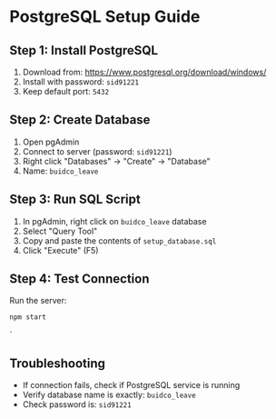 # PostgreSQL Setup Guide

## Step 1: Install PostgreSQL

1. Download from: https://www.postgresql.org/download/windows/
2. Install with password: `sid91221`
3. Keep default port: `5432`

## Step 2: Create Database

1. Open pgAdmin
2. Connect to server (password: `sid91221`)
3. Right click "Databases" → "Create" → "Database"
4. Name: `buidco_leave`

## Step 3: Run SQL Script

1. In pgAdmin, right click on `buidco_leave` database
2. Select "Query Tool"
3. Copy and paste the contents of `setup_database.sql`
4. Click "Execute" (F5)

## Step 4: Test Connection

Run the server:

```bash
npm start
```

`

## Troubleshooting

- If connection fails, check if PostgreSQL service is running
- Verify database name is exactly: `buidco_leave`
- Check password is: `sid91221`
